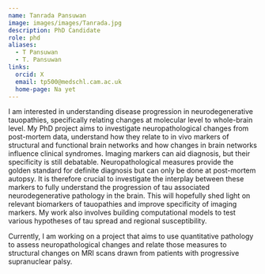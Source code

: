 ```yaml
---
name: Tanrada Pansuwan
image: images/images/Tanrada.jpg
description: PhD Candidate
role: phd
aliases:
  - T Pansuwan
  - T. Pansuwan
links:
  orcid: X
  email: tp500@medschl.cam.ac.uk
  home-page: Na yet
---
```


I am interested in understanding disease progression in neurodegenerative tauopathies, specifically relating changes at molecular level to whole-brain level. My PhD project aims to investigate neuropathological changes from post-mortem data, understand how they relate to in vivo markers of structural and functional brain networks and how changes in brain networks influence clinical syndromes. Imaging markers can aid diagnosis, but their specificity is still debatable. Neuropathological measures provide the golden standard for definite diagnosis but can only be done at post-mortem autopsy. It is therefore crucial to investigate the interplay between these markers to fully understand the progression of tau associated neurodegenerative pathology in the brain. This will hopefully shed light on relevant biomarkers of tauopathies and improve specificity of imaging markers. My work also involves building computational models to test various hypotheses of tau spread and regional susceptibility. 

Currently, I am working on a project that aims to use quantitative pathology to assess neuropathological changes and relate those measures to structural changes on MRI scans drawn from patients with progressive supranuclear palsy.
